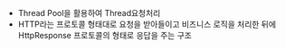 * Thread Pool을 활용하여 Thread요청처리
* HTTP라는 프로토콜 형태대로 요청을 받아들이고 비즈니스 로직을 처리한 뒤에 HttpResponse 프로토콜의 형태로 응답을 주는 구조
